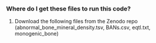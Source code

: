 ### Where do I get these files to run this code? 
1. Download the following files from the Zenodo repo (abnormal_bone_mineral_density.tsv, BANs.csv, eqtl.txt, monogenic_bone)
